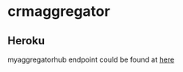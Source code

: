 # crmaggregator

## Heroku
myaggregatorhub endpoint could be found at [here](https://limitless-harbor-67500.herokuapp.com/myaggregatorhub)
